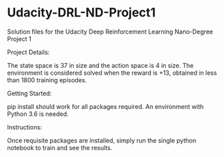 # Udacity-DRL-ND-Project1
Solution files for the Udacity Deep Reinforcement Learning Nano-Degree Project 1

Project Details:

The state space is 37 in size and the action space is 4 in size. The environment is considered solved when the reward is +13, obtained in less than 1800 training episodes.

Getting Started: 

pip install should work for all packages required. An environment with Python 3.6 is needed.

Instructions:

Once requisite packages are installed, simply run the single python notebook to train and see the results.
